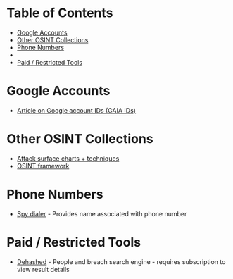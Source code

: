 # Table of Contents

* [Google Accounts](#google-accounts)
* [Other OSINT Collections](#other-soint-collections)
* [Phone Numbers](#phone-numbers)
* 
* [Paid / Restricted Tools](#paid-/-restricted-tools)


# Google Accounts
* [Article on Google account IDs (GAIA IDs)](https://sector035.nl/articles/keeping-a-grip-on-google-ids)

# Other OSINT Collections
* [Attack surface charts + techniques](https://github.com/sinwindie/OSINT)
* [OSINT framework](https://osintframework.com/)

# Phone Numbers
* [Spy dialer](https://www.spydialer.com/) - Provides name associated with phone number

# Paid / Restricted Tools


* [Dehashed](https://dehashed.com/) - People and breach search engine - requires subscription to view result details

